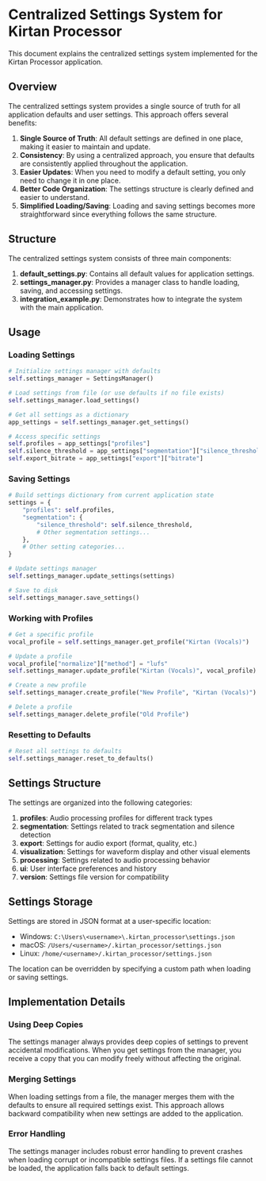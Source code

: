 # Centralized Settings System for Kirtan Processor

This document explains the centralized settings system implemented for the Kirtan Processor application.

## Overview

The centralized settings system provides a single source of truth for all application defaults and user settings. This approach offers several benefits:

1. **Single Source of Truth**: All default settings are defined in one place, making it easier to maintain and update.
2. **Consistency**: By using a centralized approach, you ensure that defaults are consistently applied throughout the application.
3. **Easier Updates**: When you need to modify a default setting, you only need to change it in one place.
4. **Better Code Organization**: The settings structure is clearly defined and easier to understand.
5. **Simplified Loading/Saving**: Loading and saving settings becomes more straightforward since everything follows the same structure.

## Structure

The centralized settings system consists of three main components:

1. **default_settings.py**: Contains all default values for application settings.
2. **settings_manager.py**: Provides a manager class to handle loading, saving, and accessing settings.
3. **integration_example.py**: Demonstrates how to integrate the system with the main application.

## Usage

### Loading Settings

```python
# Initialize settings manager with defaults
self.settings_manager = SettingsManager()

# Load settings from file (or use defaults if no file exists)
self.settings_manager.load_settings()

# Get all settings as a dictionary
app_settings = self.settings_manager.get_settings()

# Access specific settings
self.profiles = app_settings["profiles"]
self.silence_threshold = app_settings["segmentation"]["silence_threshold"]
self.export_bitrate = app_settings["export"]["bitrate"]
```

### Saving Settings

```python
# Build settings dictionary from current application state
settings = {
    "profiles": self.profiles,
    "segmentation": {
        "silence_threshold": self.silence_threshold,
        # Other segmentation settings...
    },
    # Other setting categories...
}

# Update settings manager
self.settings_manager.update_settings(settings)

# Save to disk
self.settings_manager.save_settings()
```

### Working with Profiles

```python
# Get a specific profile
vocal_profile = self.settings_manager.get_profile("Kirtan (Vocals)")

# Update a profile
vocal_profile["normalize"]["method"] = "lufs"
self.settings_manager.update_profile("Kirtan (Vocals)", vocal_profile)

# Create a new profile
self.settings_manager.create_profile("New Profile", "Kirtan (Vocals)")  # Second parameter is the base profile

# Delete a profile
self.settings_manager.delete_profile("Old Profile")
```

### Resetting to Defaults

```python
# Reset all settings to defaults
self.settings_manager.reset_to_defaults()
```

## Settings Structure

The settings are organized into the following categories:

1. **profiles**: Audio processing profiles for different track types
2. **segmentation**: Settings related to track segmentation and silence detection
3. **export**: Settings for audio export (format, quality, etc.)
4. **visualization**: Settings for waveform display and other visual elements
5. **processing**: Settings related to audio processing behavior
6. **ui**: User interface preferences and history
7. **version**: Settings file version for compatibility

## Settings Storage

Settings are stored in JSON format at a user-specific location:

- Windows: `C:\Users\<username>\.kirtan_processor\settings.json`
- macOS: `/Users/<username>/.kirtan_processor/settings.json`
- Linux: `/home/<username>/.kirtan_processor/settings.json`

The location can be overridden by specifying a custom path when loading or saving settings.

## Implementation Details

### Using Deep Copies

The settings manager always provides deep copies of settings to prevent accidental modifications. When you get settings from the manager, you receive a copy that you can modify freely without affecting the original.

### Merging Settings

When loading settings from a file, the manager merges them with the defaults to ensure all required settings exist. This approach allows backward compatibility when new settings are added to the application.

### Error Handling

The settings manager includes robust error handling to prevent crashes when loading corrupt or incompatible settings files. If a settings file cannot be loaded, the application falls back to default settings. 